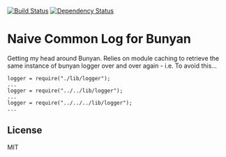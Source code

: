[![Build Status](https://travis-ci.org/cblanc/commonlog-bunyan.png)](https://travis-ci.org/cblanc/commonlog-bunyan)
[![Dependency Status](https://gemnasium.com/cblanc/commonlog-bunyan.png)](https://gemnasium.com/cblanc/commonlog-bunyan)

# Naive Common Log for Bunyan

Getting my head around Bunyan. Relies on module caching to retrieve the same instance of bunyan logger over and over again - i.e. To avoid this...

```
logger = require("./lib/logger");
...
logger = require("../../lib/logger");
...
logger = require("../../../lib/logger");
...
```

## License

MIT